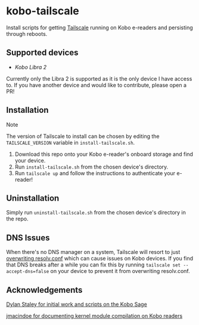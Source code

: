 # kobo-tailscale
Install scripts for getting [Tailscale](https://tailscale.com) running on Kobo e-readers and persisting through reboots.

## Supported devices
- *Kobo Libra 2*

Currently only the Libra 2 is supported as it is the only device I have access to.
If you have another device and would like to contribute, please open a PR!

## Installation
> [!NOTE]  
> The version of Tailscale to install can be chosen by editing the `TAILSCALE_VERSION` variable in `install-tailscale.sh`.

1. Download this repo onto your Kobo e-reader's onboard storage and find your device.
2. Run `install-tailscale.sh` from the chosen device's directory.
3. Run `tailscale up` and follow the instructions to authenticate your e-reader!

## Uninstallation
Simply run `uninstall-tailscale.sh` from the chosen device's directory in the repo.

## DNS Issues
When there's no DNS manager on a system, Tailscale will resort to just [overwriting resolv.conf](https://tailscale.com/kb/1235/resolv-conf/)
which can cause issues on Kobo devices. If you find that DNS breaks after a while you can fix this by running
`tailscale set --accept-dns=false` on your device to prevent it from overwriting resolv.conf.

## Acknowledgements
[Dylan Staley for initial work and scripts on the Kobo Sage](https://dstaley.com/posts/tailscale-on-kobo-sage)

[jmacindoe for documenting kernel module compilation on Kobo readers](https://github.com/jmacindoe/kobo-kernel-modules)